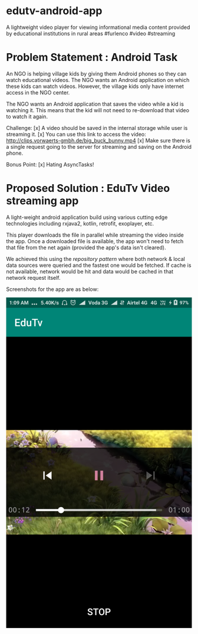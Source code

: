 # edutv-android-app
A lightweight video player for viewing informational media content provided by educational institutions in rural areas #furlenco #video #streaming


# Problem Statement : Android Task
An NGO is helping village kids by giving them Android phones so they can watch educational videos. The NGO wants an Android application on which these kids can watch videos. However, the village kids only have internet access in the NGO center.

The NGO wants an Android application that saves the video while a kid is watching it. This means that the kid will not need to re-download that video to watch it again.

Challenge:
[x] A video should be saved in the internal storage while user is streaming it.
[x] You can use this link to access the video: http://clips.vorwaerts-gmbh.de/big_buck_bunny.mp4
[x] Make sure there is a single request going to the server for streaming and saving on the Android phone.

Bonus Point:
[x] Hating AsyncTasks!

# Proposed Solution : EduTv Video streaming app
A light-weight android application build using various cutting edge technologies including rxjava2, kotlin, retrofit, exoplayer, etc.

This player downloads the file in parallel while streaming the video inside the app.
Once a downloaded file is available, the app won't need to fetch that file from the net again (provided the app's data isn't cleared).

We achieved this using the *repository pattern* where both network & local data sources were queried and the fastest one would be fetched. If cache is not available, network would be hit and data would be cached in that network request itself.

Screenshots for the app are as below:

![Screenshot 1](https://github.com/asadkhan777/edutv-android-app/blob/develop/screenshots/screenshot_1_com.asadkhan.furlenco.edutv.png)
